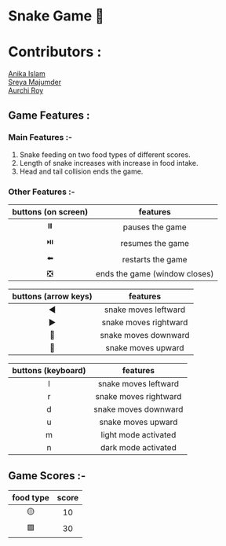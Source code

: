 # Snake Game 🐍

# Contributors : 

[Anika Islam](https://github.com/anikabytes) <br/>
[Sreya Majumder](https://github.com/sreya-majumder) <br/>
[Aurchi Roy]()

## Game Features : 

### Main Features :-
1. Snake feeding on two food types of different scores. <br/>
2. Length of snake increases with increase in food intake. <br/>
3. Head and tail collision ends the game. <br/>

### Other Features :-
| buttons (on screen) | features |
| :-------: |  :-------: | 
|    ⏸️       |      pauses the game      |
|    ⏯️      |      resumes the game      |
|    ⬅️     |      restarts the game      |
|    ❎     |      ends the game (window closes)     |

| buttons (arrow keys) | features |
| :-------: |  :-------: | 
|    ◀️      |      snake moves leftward   |
|    ▶️      |      snake moves rightward      |
|    🔽    |      snake moves downward |
|    🔼   |      snake moves upward     |

| buttons (keyboard) | features |
| :-------: |  :-------: | 
|    l  |      snake moves leftward   |
|    r     |      snake moves rightward      |
|    d   |      snake moves downward |
|    u  |      snake moves upward     |
|    m  |      light mode activated    |
|    n |      dark mode activated    |

## Game Scores :-
| food type | score |
| :-------: |  :-------: | 
|    🟡      |      10     |
|    🟪      |      30     | 
